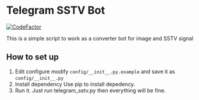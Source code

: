 # Telegram SSTV Bot

[![CodeFactor](https://www.codefactor.io/repository/github/denrianweiss/telegramsstv/badge/master)](https://www.codefactor.io/repository/github/denrianweiss/telegramsstv/overview/master)  

This is a simple script to work as a converter bot for image and SSTV signal

## How to set up

1. Edit configure
    modify ```config/__init__.py.example``` and save it as ```config/__init__.py```
2. Install dependency
    Use pip to install depedency.
3. Run it.
    Just run telegram_sstv.py then everything will be fine.
